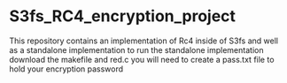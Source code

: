 # S3fs_RC4_encryption_project
This repository contains an implementation of Rc4 inside of S3fs and well as a standalone implementation 
to run the standalone implementation download the makefile and red.c 
you will need to create a pass.txt file to hold your encryption password 


